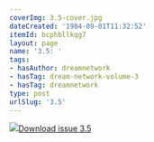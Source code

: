 ```yaml
---
coverImg: 3.5-cover.jpg
dateCreated: '1984-09-01T11:32:52'
itemId: bcphbllkqg7
layout: page
name: '3.5: '
tags:
- hasAuthor: dreamnetwork
- hasTag: dream-network-volume-3
- hasTag: dreamnetwork
type: post
urlSlug: '3.5'
---
```

<img class="card-journal-img" src="../images/3.5-rect.jpg"/><a href="../files/pdfs/Volume_3/3.5-The-Dream-Network_Volume-3_No-5.pdf" download="">Download issue 3.5</a>